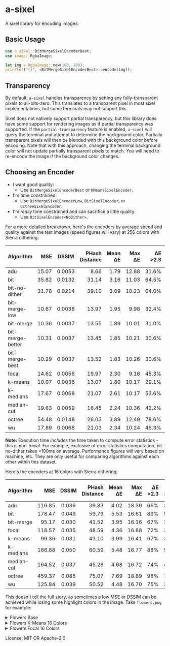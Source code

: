# a-sixel

A sixel library for encoding images.

## Basic Usage

```rust
use a_sixel::BitMergeSixelEncoderBest;
use image::RgbaImage;

let img = RgbaImage::new(100, 100);
println!("{}", <BitMergeSixelEncoderBest>::encode(img));
```

## Transparency
By default, `a-sixel` handles transparency by setting any fully-transparent pixels to all-bits-zero.
This translates to a transparent pixel in most sixel implementations, but some terminals may not
support this.

Sixel does not natively support partial transparency, but this library does have some support for
rendering images as if partial transparency was supported. If the `partial-transparency` feature is
enabled, `a-sixel` will query the terminal and attempt to determine the background color. Partially
transparent pixels will then be blended with this background color before encoding. Note that with
this approach, changing the terminal background color will not update partially transparent pixels
to match. You will need to re-encode the image if the background color changes.


## Choosing an Encoder
- I want good quality:
  - Use `BitMergeSixelEncoderBest` or `KMeansSixelEncoder`.
- I'm time constrained:
  - Use `BitMergeSixelEncoderLow`, `BitSixelEncoder`, or `OctreeSixelEncoder`.
- I'm _really_ time constrained and can sacrifice a little quality:
  - Use `BitSixelEncoder<NoDither>`.

For a more detailed breakdown, here's the encoders by average speed and quality against the test
images (speed figures will vary) at 256 colors with Sierra dithering:

| Algorithm        |   MSE | DSSIM  | PHash Distance | Mean ΔE | Max ΔE | ΔE >2.3 | ΔE >5.0 | Execution Time (ms) |
| :--------------- | ----: | :----: | -------------: | ------: | -----: | ------: | ------: | ------------------: |
| adu              | 15.07 | 0.0053 |           8.66 |    1.79 |  12.88 |   31.6% |    4.4% |                1416 |
| bit              | 35.82 | 0.0132 |          31.14 |    3.16 |  11.03 |   64.5% |   15.1% |                 426 |
| bit-no-dither    | 31.78 | 0.0214 |          39.10 |    3.09 |  10.23 |   64.0% |   13.4% |                 274 |
| bit-merge-low    | 10.67 | 0.0038 |          13.97 |    1.95 |   9.98 |   32.4% |    2.2% |                 785 |
| bit-merge        | 10.36 | 0.0037 |          13.55 |    1.89 |  10.01 |   31.0% |    2.2% |                 932 |
| bit-merge-better | 10.31 | 0.0037 |          13.45 |    1.85 |  10.21 |   30.6% |    2.2% |                1275 |
| bit-merge-best   | 10.29 | 0.0037 |          13.52 |    1.83 |  10.26 |   30.6% |    2.2% |                1496 |
| focal            | 14.62 | 0.0056 |          19.97 |    2.30 |   9.16 |   45.3% |    3.3% |                2428 |
| k-means          | 10.07 | 0.0036 |          13.07 |    1.80 |  10.17 |   29.1% |    2.2% |                2996 |
| k-medians        | 17.67 | 0.0068 |          21.07 |    2.61 |  10.17 |   53.6% |    5.1% |                7305 |
| median-cut       | 19.63 | 0.0059 |          16.45 |    2.24 |  10.36 |   42.2% |    5.9% |                 692 |
| octree           | 54.48 | 0.0148 |          26.03 |    3.89 |  12.49 |   78.6% |   25.4% |                 682 |
| wu               | 17.89 | 0.0068 |          21.03 |    2.34 |  10.24 |   46.3% |    5.1% |                1853 |

**Note:** Execution time _includes_ the time taken to compute error statistics - this is
non-trivial. For example, exclusive of error statistics computation, bit-no-dither takes <100ms on
average. Performance figures will vary based on machine, etc. They are only useful for comparing
algorithms against each other within this dataset.

Here's the encoders at 16 colors with Sierra dithering:

| Algorithm  |    MSE | DSSIM | PHash Distance | Mean ΔE | Max ΔE | ΔE >2.3 | ΔE >5.0 | Execution Time (ms) |
| :--------- | -----: | :---: | -------------: | ------: | -----: | ------: | ------: | ------------------: |
| adu        | 116.85 | 0.036 |          39.83 |    4.02 |  18.39 |     66% |     33% |                 332 |
| bit        | 178.47 | 0.049 |          59.79 |    5.53 |  16.61 |     89% |     51% |                 307 |
| bit-merge  |  95.17 | 0.030 |          41.52 |    3.95 |  16.16 |     67% |     31% |                 712 |
| focal      | 118.57 | 0.035 |          48.59 |    4.36 |  16.88 |     72% |     34% |                2150 |
| k-means    |  99.36 | 0.031 |          43.10 |    3.99 |  16.41 |     67% |     31% |                 637 |
| k-medians  | 166.88 | 0.050 |          60.59 |    5.48 |  16.77 |     88% |     52% |                5447 |
| median-cut | 164.52 | 0.037 |          45.28 |    4.68 |  16.72 |     74% |     42% |                 374 |
| octree     | 459.37 | 0.085 |          75.07 |    7.69 |  18.89 |     98% |     74% |                 446 |
| wu         | 125.84 | 0.039 |          50.52 |    4.48 |  16.70 |     75% |     39% |                 906 |



This doesn't tell the full story, as sometimes a low MSE or DSSIM can be achieved while losing some
highlight colors in the image. Take `flowers.png` for example:

<details> <summary>Flowers Base</summary>
<img src="test_images/flowers.png" />
</details>

<details> <summary>Flowers K-Means 16 Colors</summary>

This preserves the grey shades that make up the image well, but completely loses the blue of the
flowers at the base of the trees.

- MSE: 3.23
- DSSIM: 0.0020
- PHash Distance: 10
- Mean ΔE: 1.42
- Max ΔE: 11.49
- ΔE >2.3: 14%
- ΔE >5.0: 0%

<img src="example_images/flowers-k-means-16.png" />
</details>

<details> <summary>Flowers Focal 16 Colors</summary>

- MSE: 9.15
- DSSIM: 0.0091
- PHash Distance: 16
- Mean ΔE: 2.10
- Max ΔE: 9.23
- ΔE >2.3: 38%
- ΔE >5.0: 2% 

This sacrifices some differentiation between shades of grey, but preserves the blue of the flowers.

<img src="example_images/flowers-focal-16.png" />
</details>

License: MIT OR Apache-2.0